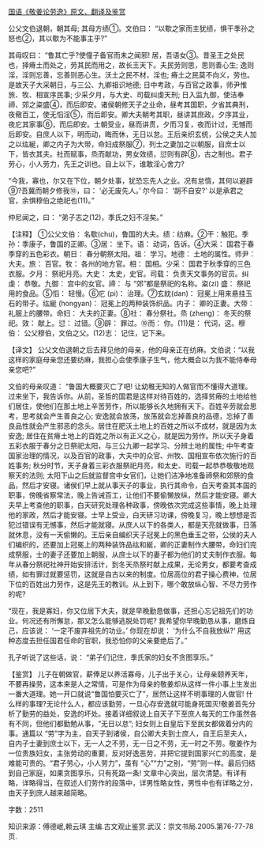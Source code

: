 [国语《敬姜论劳逸》原文、翻译及鉴赏](https://www.vrrw.net/wx/14017.html)

公父文伯退朝，朝其母; 其母方绩①。文伯曰： “以歜之家而主犹绩，惧干季孙之怒也②，其以歜为不能事主乎?”

其母叹曰： “鲁其亡乎?使僮子备官而未之闻邪! 居，吾语女③。昔圣王之处民也，择瘠土而处之，劳其民而用之，故长王天下。夫民劳则思，思则善心生; 逸则淫，淫则忘善，忘善则恶心生。沃土之民不材，淫也; 瘠土之民莫不向义，劳也。是故天子大采朝日，与三公、九卿祖识地德; 日中考政，与百官之政事，师尹惟旅、牧、相宣序民事; 少采夕月，与大史、司载纠虔天刑; 日入监九御，使洁奉禘、郊之粢盛④，而后即安。诸侯朝修天子之业命，昼考其国职，夕省其典刑，夜儆百工，使无慆淫⑤，而后即安。卿大夫朝考其职，昼讲其庶政，夕序其业，夜庀其家事⑥，而后即安。士朝受业，昼而讲贯，夕而习复，夜而计过，无憾而后即安。自庶人以下，明而动，晦而休，无日以怠。王后亲织玄统，公侯之夫人加之以纮綖，卿之内子为大带，命妇成祭服⑦，列士之妻加之以朝服，自庶士以下，皆衣其夫。社而赋事，烝而献功，男女效绩，愆则有辟⑧，古之制也。君子劳心，小人劳力，先王之训也。自上以下，谁敢淫心舍力?

“今我，寡也，尔又在下位，朝夕处事，犹恐忘先人之业。况有怠惰，其何以避辟⑨?吾冀而朝夕修我⑩，曰： ‘必无废先人。’ 尔今曰： ‘胡不自安?’ 以是承君之官，余惧穆伯之绝祀也(11)。”

仲尼闻之，曰： “弟子志之(12)，季氏之妇不淫矣。”

【注释】 ①公父文伯： 名歜(chu)，鲁国的大夫。绩：纺麻。②干：触犯。季孙：季康子，鲁国的正卿。③居： 坐下。语： 动词，告诉。④大采： 国君于春季穿的五色彩衣。朝日： 春分朝祭太阳。祖： 学习。地德： 土地的属性。师尹： 大夫。旅： 百官。牧： 各州的地方官。相： 国相。少采： 国君于秋季穿的三色衣服。夕月： 祭祀月亮。大史： 太史，史官。司载： 负责天文事务的官员。纠虔： 恭敬。九御： 宫中的女官。禘： 与 “郊”都是祭祀的名称。粢(zi) 盛： 祭祀用的食品。⑤慆： 轻慢。⑥庀 (pi)： 治理。⑦玄紞(dan)： 冠冕上用来悬挂玉石的带子。纮綖 (hongyan)： 冠冕上的两种装饰织品。内子： 卿的正妻。大带：礼服上的腰带。命妇： 大夫的正妻。⑧社： 春分祭社。烝 (zheng)： 冬天的祭祀。效： 献上。愆： 过错。⑨辟： 罪过。⑩而： 你。(11)是： 代词，这。穆伯： 公父穆伯，文伯之父。(12)志： 记住，记下来。



【译文】 公父文伯退朝之后去拜见他的母亲，他的母亲正在纺麻。文伯说：“以我这样的家庭母亲您还要纺麻，我担心会使季康子生气，他大概会以为我不能侍奉母亲您吧?”

文伯的母亲叹道： “鲁国大概要灭亡了吧! 让幼稚无知的人做官而不懂得大道理。过来坐下，我告诉你。从前，圣哲的国君是这样对待百姓的，选择贫瘠的土地给他们居住，使他们在那土地上辛苦劳作，所以能够长久地拥有天下。百姓辛劳就会思考，思考就会产生善良之心; 安逸就会放荡，放荡就会忘掉善良的品德，忘掉了善良品性就会产生邪恶的念头。居住在肥沃土地上的百姓之所以不成材，就是因为太安逸; 居住在贫瘠土地上的百姓之所以有正义之心，就是因为劳作。所以天子身着五彩衣服于春分之日祭祀太阳，与三公九卿一起学习、分辨土地的属性; 中午考查国家治理的情况，以及百官的政事，大夫中的众官、州牧、国相宣布依次施行的百姓事务; 秋分时节，天子身着三彩衣服祭祀月亮，和太史、司载一起恭恭敬敬地观察天的法则; 太阳下山之后就监督宫中女官们，让她们洁净地准备禘祭和郊祭的食品，然后才安寝。诸侯们早上就从事天子的事业，执行其命令，白天考查其本国的职事，傍晚省察常法，晚上告诫百工，让他们不要偷懒放纵，然后才能安寝。卿大夫早上考查他的职事，白天研究处理各种政事，傍晚依次完成这些事情，晚上处理他的家政，然后才能安寝。士早上受业，白天研习功课，傍晚复习，晚上想想是否犯过错误有无憾事，然后才能就寝。从庶人以下的各类人，都是天亮就做事，日落就休息，没有一天偷懒的。王后亲自编织天子冠冕上的黑色垂玉之带，公侯的夫人们编织的，还要加上冠冕上的两种装饰品纮和綖，卿的正妻制作大腰带，命妇们完成祭服，士的妻子还要加上朝服，从庶士以下的妻子都为他们的丈夫制作衣服。每年从春分祭祀社神开始安排活计，到冬天烝祭时献上成果，无论男女，都要考查成绩，如有罪过就要惩罚，这就是自古以来的制度。位居高位的君子操心费神，位居下位的百姓出力劳作，这是先王的教训。从上到下，哪个敢放纵心智、不尽力劳作的呢?

“现在，我是寡妇，你又位居下大夫，就是早晚勤恳做事，还担心忘记祖先们的功业。何况还有所懈怠，那又怎么能够逃脱处罚呢? 我希望你早晚勤恳从事，磨炼自己，应该说： ‘一定不废弃祖先的功业。’ 你现在却说： ‘为什么不自我放纵?’ 用这种态度去担任国君任命的官职，我恐怕你的父亲要绝后了。”

孔子听说了这些话，说： “弟子们记住，季氏家的妇女不贪图享乐。”

【鉴赏】 儿子在朝做官，薪俸足以养活寡母，儿子出于关心，让母亲颐养天年，不要再操劳，这本来是人之常情，可是作为母亲的敬姜却从这样一件小事上生发出一番大道理。她一开口就说“鲁国怕要灭亡了”，居然让这样不明事理的人做官! 什么样的事理?无论什么人，都应该勤劳，一旦心存安逸就可能身死国灭!敬姜首先分析了勤劳的益处，安逸的坏处。接着详细叙说上自天子下至庶人每天的工作虽然各有不同，但他们都勤勉从事，“无日以怠”; 妇女则上自皇后下至民女都做着分内的事。通篇以 “劳”字为主，自天子到诸侯，自公卿大夫到士庶人，自王后至夫人，自内子士妻到庶士以下，无一人之不劳，无一日之不劳，无一时之不劳。敬姜作为一位贵族妇女，主张劳动的重要，反对好逸恶劳，并把它提到国家兴亡的高度，是难能可贵的。“君子劳心，小人劳力”，虽有 “心”“力”之别，“劳”则一样。最后归结到自己家庭，如果贪图享乐，只有死路一条! 文章中心突出，层次清楚。有详有略，详略得当，在叙述人们劳作的段落中，详男性略女性，男性中也有详略之分，由天子到庶人越来越简略。

字数：2511

知识来源：傅德岷,赖云琪 主编.古文观止鉴赏.武汉：崇文书局.2005.第76-77-78页.

